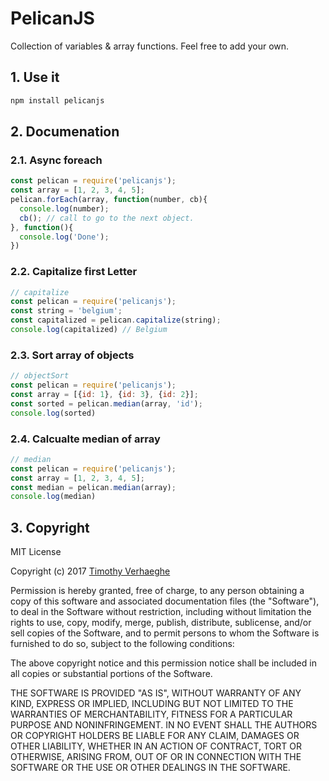 # PelicanJS
Collection of variables &amp; array functions. Feel free to add your own.

## 1. Use it
```bash
npm install pelicanjs
```

## 2. Documenation
### 2.1. Async foreach
```js
const pelican = require('pelicanjs');
const array = [1, 2, 3, 4, 5];
pelican.forEach(array, function(number, cb){
  console.log(number);
  cb(); // call to go to the next object.
}, function(){
  console.log('Done');
})
```

### 2.2. Capitalize first Letter
```js
// capitalize
const pelican = require('pelicanjs');
const string = 'belgium';
const capitalized = pelican.capitalize(string);
console.log(capitalized) // Belgium
```

### 2.3. Sort array of objects
```js
// objectSort
const pelican = require('pelicanjs');
const array = [{id: 1}, {id: 3}, {id: 2}];
const sorted = pelican.median(array, 'id');
console.log(sorted)
```

### 2.4. Calcualte median of array
```js
// median
const pelican = require('pelicanjs');
const array = [1, 2, 3, 4, 5];
const median = pelican.median(array);
console.log(median)
```

## 3. Copyright
MIT License

Copyright (c) 2017 [Timothy Verhaeghe](https://github.com/timothyverhaeghe)

Permission is hereby granted, free of charge, to any person obtaining a copy
of this software and associated documentation files (the "Software"), to deal
in the Software without restriction, including without limitation the rights
to use, copy, modify, merge, publish, distribute, sublicense, and/or sell
copies of the Software, and to permit persons to whom the Software is
furnished to do so, subject to the following conditions:

The above copyright notice and this permission notice shall be included in all
copies or substantial portions of the Software.

THE SOFTWARE IS PROVIDED "AS IS", WITHOUT WARRANTY OF ANY KIND, EXPRESS OR
IMPLIED, INCLUDING BUT NOT LIMITED TO THE WARRANTIES OF MERCHANTABILITY,
FITNESS FOR A PARTICULAR PURPOSE AND NONINFRINGEMENT. IN NO EVENT SHALL THE
AUTHORS OR COPYRIGHT HOLDERS BE LIABLE FOR ANY CLAIM, DAMAGES OR OTHER
LIABILITY, WHETHER IN AN ACTION OF CONTRACT, TORT OR OTHERWISE, ARISING FROM,
OUT OF OR IN CONNECTION WITH THE SOFTWARE OR THE USE OR OTHER DEALINGS IN THE
SOFTWARE.
